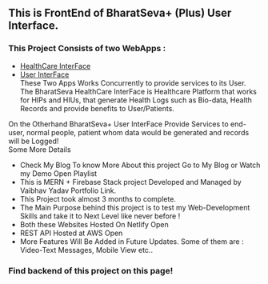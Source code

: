 ## This is FrontEnd of BharatSeva+ (Plus) User Interface.  
### This Project Consists of two WebApps :
- [HealthCare InterFace](https://bharatsevaplus-healthcare.netlify.app/)   
- [User InterFace](https://bharatsevaplus-user.netlify.app/)  
These Two Apps Works Concurrently to provide services to its User.  
The BharatSeva HealthCare InterFace is Healthcare Platform that works for HIPs and HIUs, that generate Health Logs such as Bio-data, Health Records and provide benefits to User/Patients.  

On the Otherhand BharatSeva+ User InterFace Provide Services to end-user, normal people, patient whom data would be generated and records will be Logged!  
Some More Details
- Check My Blog To know More About this project Go to My Blog or Watch my Demo Open Playlist
- This is MERN + Firebase Stack project Developed and Managed by Vaibhav Yadav Portfolio Link.
- This Project took almost 3 months to complete.
- The Main Purpose behind this project is to test my Web-Development Skills and take it to Next Level like never before !
- Both these Websites Hosted On Netlify Open
- REST API Hosted at AWS Open
- More Features Will Be Added in Future Updates. Some of them are : Video-Text Messages, Mobile View etc..

### Find backend of this project on this page!
